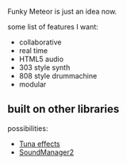 Funky Meteor is just an idea now.

some list of features I want:

* collaborative
* real time
* HTML5 audio
* 303 style synth
* 808 style drummachine
* modular


## built on other libraries

possibilities:
* [Tuna effects](https://github.com/Dinahmoe/tuna)
* [SoundManager2](https://github.com/scottschiller/soundmanager2/)
